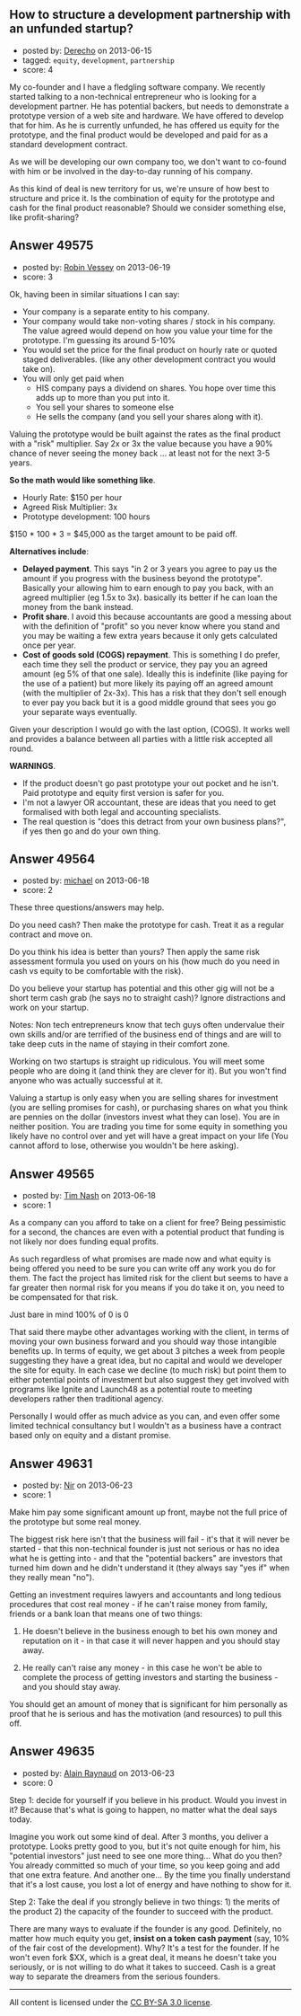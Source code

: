 ## How to structure a development partnership with an unfunded startup?

- posted by: [Derecho](https://stackexchange.com/users/-1/8462-derecho) on 2013-06-15
- tagged: `equity`, `development`, `partnership`
- score: 4

My co-founder and I have a fledgling software company. We recently started talking to a non-technical entrepreneur who is looking for a development partner. He has potential backers, but needs to demonstrate a prototype version of a web site and hardware. We have offered to develop that for him. As he is currently unfunded, he has offered us equity for the prototype, and the final product would be developed and paid for as a standard development contract.

As we will be developing our own company too, we don't want to co-found with him or be involved in the day-to-day running of his company.

As this kind of deal is new territory for us, we're unsure of how best to structure and price it. Is the combination of equity for the prototype and cash for the final product reasonable? Should we consider something else, like profit-sharing?


## Answer 49575

- posted by: [Robin Vessey](https://stackexchange.com/users/-1/984-robin-vessey) on 2013-06-19
- score: 3

Ok, having been in similar situations I can say:

 - Your company is a separate entity to his company.
 - Your company would take non-voting shares / stock in his company. The value agreed would depend on how you value your time for the prototype. I'm guessing its around 5-10%
 - You would set the price for the final product on hourly rate or quoted staged deliverables. (like any other development contract you would take on). 
 - You will only get paid when 
    - HIS company pays a dividend on shares. You hope over time this adds up to more than you put into it.
    - You sell your shares to someone else
    - He sells the company (and you sell your shares along with it). 

Valuing the prototype would be built against the rates as the final product with a "risk" multiplier. Say 2x or 3x the value because you have a 90% chance of never seeing the money back ... at least not for the next 3-5 years.

**So the math would like something like**.

 - Hourly Rate: $150 per hour
 - Agreed Risk Multiplier: 3x
 - Prototype development: 100 hours

$150 * 100 * 3 = $45,000 as the target amount to be paid off.

**Alternatives include**:

 - **Delayed payment**. This says "in 2 or 3 years you agree to pay us the amount if you progress with the business beyond the prototype". Basically your allowing him to earn enough to pay you back, with an agreed multiplier (eg 1.5x to 3x). basically its better if he can loan the money from the bank instead. 
 - **Profit share**. I avoid this because accountants are good a messing about with the definition of "profit" so you never know where you stand and you may be waiting a few extra years because it only gets calculated once per year.
 - **Cost of goods sold (COGS) repayment**. This is something I do prefer, each time they sell the product or service, they pay you an agreed amount (eg 5% of that one sale). Ideally this is indefinite (like paying for the use of a patient) but more likely its paying off an agreed amount (with the multiplier of 2x-3x). This has a risk that they don't sell enough to ever pay you back but it is a good middle ground that sees you go your separate ways eventually.

Given your description I would go with the last option, (COGS). It works well and provides a balance between all parties with a little risk accepted all round.

**WARNINGS**.

 - If the product doesn't go past prototype your out pocket and he isn't. Paid prototype and equity first version is safer for you.
 - I'm not a lawyer OR accountant, these are ideas that you need to get formalised with both legal and accounting specialists.  
 - The real question is "does this detract from your own business plans?", if yes then go and do your own thing.


## Answer 49564

- posted by: [michael](https://stackexchange.com/users/-1/10801-michael) on 2013-06-18
- score: 2

These three questions/answers may help.

Do you need cash? Then make the prototype for cash. Treat it as a regular contract and move on.

Do you think his idea is better than yours? Then apply the same risk assessment formula you used on yours on his (how much do you need in cash vs equity to be comfortable with the risk).

Do you believe your startup has potential and this other gig will not be a short term cash grab (he says no to straight cash)? Ignore distractions and work on your startup.


Notes:
Non tech entrepreneurs know that tech guys often undervalue their own skills and/or are terrified of the business end of things and are will to take deep cuts in the name of staying in their comfort zone.

Working on two startups is straight up ridiculous. You will meet some people who are doing it (and think they are clever for it). But you won't find anyone who was actually successful at it.

Valuing a startup is only easy when you are selling shares for investment (you are selling promises for cash), or purchasing shares on what you think are pennies on the dollar (investors invest what they can lose). You are in neither position. You are trading you time for some equity in something you likely have no control over and yet will have a great impact on your life (You cannot afford to lose, otherwise you wouldn't be here asking).




## Answer 49565

- posted by: [Tim Nash](https://stackexchange.com/users/-1/7035-tim-nash) on 2013-06-18
- score: 1

As a company can you afford to take on a client for free?
Being pessimistic for a second, the chances are even with a potential product that funding is not likely nor does funding equal profits. 

As such regardless of what promises are made now and what equity is being offered you need to be sure you can write off any work you do for them. The fact the project has limited risk for the client but seems to have a far greater then normal risk for you means if you do take it on, you need to be compensated for that risk. 

Just bare in mind 100% of 0 is 0

That said there maybe other advantages working with the client, in terms of moving your own business forward and you should way those intangible benefits up. In terms of equity, we get about 3 pitches a week from people suggesting they have a great idea, but no capital and would we developer the site for equity. In each case we decline (to much risk) but point them to either potential points of investment but also suggest they get involved with programs like Ignite and Launch48 as a potential route to meeting developers rather then traditional agency.

Personally I would offer as much advice as you can, and even offer some limited technical consultancy but I wouldn't as a business have a contract based only on equity and a distant promise.


## Answer 49631

- posted by: [Nir](https://stackexchange.com/users/-1/4237-nir) on 2013-06-23
- score: 1

Make him pay some significant amount up front, maybe not the full price of the prototype but some real money.

The biggest risk here isn't that the business will fail - it's that it will never be started - that this non-technical founder is just not serious or has no idea what he is getting into - and that the "potential backers" are investors that turned him down and he didn't understand it (they always say "yes if" when they really mean "no").

Getting an investment requires lawyers and accountants and long tedious procedures that cost real money - if he can't raise money from family, friends or a bank loan that means one of two things:

1. He doesn't believe in the business enough to bet his own money and reputation on it - in that case it will never happen and you should stay away.

2. He really can't raise any money - in this case he won't be able to complete the process of getting investors and starting the business - and you should stay away.

You should get an amount of money that is significant for him personally as proof that he is serious and has the motivation (and resources) to pull this off.



## Answer 49635

- posted by: [Alain Raynaud](https://stackexchange.com/users/-1/502-alain-raynaud) on 2013-06-23
- score: 0

Step 1: decide for yourself if you believe in his product. Would you invest in it? Because that's what is going to happen, no matter what the deal says today.

Imagine you work out some kind of deal. After 3 months, you deliver a prototype. Looks pretty good to you, but it's not quite enough for him, his "potential investors" just need to see one more thing... What do you then? You already committed so much of your time, so you keep going and add that one extra feature. And another one... By the time you finally understand that it's a lost cause, you lost a lot of energy and have nothing to show for it.

Step 2: Take the deal if you strongly believe in two things: 1) the merits of the product 2) the capacity of the founder to succeed with the product.

There are many ways to evaluate if the founder is any good. Definitely, no matter how much equity you get, **insist on a token cash payment** (say, 10% of the fair cost of the development). Why? It's a test for the founder. If he won't even fork $XX, which is a great deal, it means he doesn't take you seriously, or is not willing to do what it takes to succeed. Cash is a great way to separate the dreamers from the serious founders.



---

All content is licensed under the [CC BY-SA 3.0 license](https://creativecommons.org/licenses/by-sa/3.0/).
